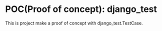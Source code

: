 # POC(Proof of concept): django_test


This is project make a proof of concept with django_test.TestCase.
